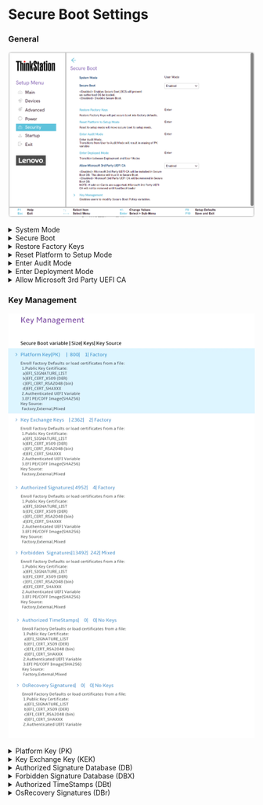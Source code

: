 # Secure Boot Settings #

### General ###

![](./img/ts_secureboot.png)

<details><summary>System Mode</summary>

Shows the current system mode.

View only.

Possible values:

1. **Deployed Mode** - Default
2. Audit  Mode
3. User Mode
4. Setup Mode

</details>


<details><summary>Secure Boot</summary>

Secure Boot means that the BIOS will prevent any un-authorized OS from being loaded.

Options:

1. **Enabled** – Default.
2. Disabled.

| WMI Setting name | Values | SVP / SMP Req'd | AMD/Intel |
|:---|:---|:---|:---|
| SecureBoot | Disabled, Enabled | yes | Both |
</details>


<details><summary>Restore Factory Keys</summary>

Reset Factory Keys will put secure boot into factory defaults.<br>

!!! info ""
    Requires additional confirmation. 

</details>


<details><summary>Reset Platform to Setup Mode</summary>

Reset to setup mode will move secure boot to setup mode.<br>

!!! info ""
    Requires additional confirmation.

</details>


<details><summary>Enter Audit Mode</summary>

Enter Audit Mode workflow.<br>

!!! info ""
    Transition from User to Audit Mode will result in erasing of PK (Platform Key) value.

!!! info ""
    Requires additional confirmation.

</details>


<details><summary>Enter Deployment Mode</summary>

Transition between User and Deployment modes.

!!! info ""
    Requires additional confirmation.


</details>

<details><summary>Allow Microsoft 3rd Party UEFI CA</summary>

!!! info ""
    If add-on Cards are supported, Microsoft 3rd Party UEFI
CA will not be removed until load boot loader

Options:

1. **Enabled** – Default.  Microsoft 3rd Party UEFI CA will be installed in Secure Boot DB. This device will trust it in Secure Boot.
2. Disabled - Microsoft 3rd Party UEFI CA will be removed in Secure
Boot DB.

| WMI Setting name | Values | SVP / SMP Req'd | AMD/Intel |
|:---|:---|:---|:---|
| AllowMicrosoft3rdPartyUEFICA | Enabled, Disabled	 |  | AMD |
</details>


### Key Management ###
![](./img/securebootkeysmanagement.png)

<details><summary>Platform Key (PK)</summary>

!!! info ""
    The platform key establishes a trust relationship between the platform owner and the platform firmware. The platform owner enrolls the public half of the key into the platform firmware. The platform owner can later use the private half of the key to change platform ownership or to enroll a Key Exchange Key. 

</details>


<details><summary>Key Exchange Key (KEK)</summary>

!!! info ""
    Key exchange keys establish a trust relationship between the operating system and the platform firmware. Each operating system (and potentially, each 3rd party application that needs to communicate with platform firmware) enrolls a public key into the platform firmware.

<!--| WMI Setting name | Values | SVP / SMP Req'd | AMD/Intel |
|:---|:---|:---|:---|
|  |  |  | Both |-->
</details>


<details><summary>Authorized Signature Database (DB)</summary>

!!! info ""
    Database keys shows the list of allowed certificates. System will check digital signatures of bootloaders using public keys in the DB. Only software or firmware which has a bootloader signed with a corresponding private key will be allowed to run. 

<!--| WMI Setting name | Values | SVP / SMP Req'd | AMD/Intel |
|:---|:---|:---|:---|
|  |  |  | Both |-->
</details>


<details><summary>Forbidden Signature Database (DBX)</summary>

!!! info ""
    Forbidden Signature Database shows not allowed certificates. System will block any software or firmware signed with a corresponding private key. 

<!--| WMI Setting name | Values | SVP / SMP Req'd | AMD/Intel |
|:---|:---|:---|:---|
|  |  |  | Both |-->
</details>


<details><summary>Authorized TimeStamps (DBt)</summary>

!!! info ""
    If present, contains the platform-defined secure boot timestamp signature database. This is not used at runtime but is provided in order to allow the OS to recover the OEM's default key setup.

<!--| WMI Setting name | Values | SVP / SMP Req'd | AMD/Intel |
|:---|:---|:---|:---|
|  |  |  | Both |-->
</details>


<details><summary>OsRecovery Signatures (DBr)</summary>

!!! info ""
    If present, contains the platform-defined secure boot authorized recovery signature database. This is not used at runtime but is provided in order to allow the OS to recover the OEM's default key setup.

<!--| WMI Setting name | Values | SVP / SMP Req'd | AMD/Intel |
|:---|:---|:---|:---|
|  |  |  | Both |-->
</details>